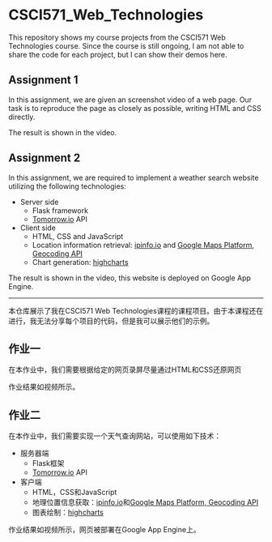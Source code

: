 # CSCI571_Web_Technologies
This repository shows my course projects from the CSCI571 Web Technologies course. Since the course is still ongoing, I am not able to share the code for each project, but I can show their demos here.
## Assignment 1
In this assignment, we are given an screenshot video of a web page. Our task is to reproduce the page as closely as possible, writing HTML and CSS directly.

The result is shown in the video.

## Assignment 2
In this assignment, we are required to implement a weather search website utilizing the following technologies:
- Server side
  - Flask framework
  - [Tomorrow.io](https://app.tomorrow.io/) API
- Client side
  - HTML, CSS and JavaScript
  - Location information retrieval: [ipinfo.io](https://ipinfo.io/) and [Google Maps Platform, Geocoding API](https://developers.google.com/maps/documentation/geocoding/start)
  - Chart generation: [highcharts](https://www.highcharts.com/)

The result is shown in the video, this website is deployed on Google App Engine.

---
本仓库展示了我在CSCI571 Web Technologies课程的课程项目。由于本课程还在进行，我无法分享每个项目的代码，但是我可以展示他们的示例。
## 作业一
在本作业中，我们需要根据给定的网页录屏尽量通过HTML和CSS还原网页

作业结果如视频所示。

## 作业二
在本作业中，我们需要实现一个天气查询网站，可以使用如下技术：
- 服务器端
  - Flask框架
  - [Tomorrow.io](https://app.tomorrow.io/) API
- 客户端
  - HTML，CSS和JavaScript
  - 地理位置信息获取：[ipinfo.io](https://ipinfo.io/)和[Google Maps Platform, Geocoding API](https://developers.google.com/maps/documentation/geocoding/start)
  - 图表绘制：[highcharts](https://www.highcharts.com/)

作业结果如视频所示，网页被部署在Google App Engine上。